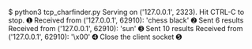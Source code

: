 $ python3 tcp_charfinder.py
Serving on ('127.0.0.1', 2323). Hit CTRL-C to stop. ➊
Received from ('127.0.0.1', 62910): 'chess black' ➋
Sent 6 results
Received from ('127.0.0.1', 62910): 'sun' ➌
Sent 10 results
Received from ('127.0.0.1', 62910): '\x00' ➍
Close the client socket ➎
